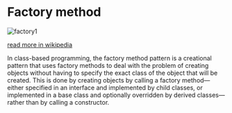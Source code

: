 # Factory method

![factory1](https://upload.wikimedia.org/wikipedia/commons/4/43/W3sDesign_Factory_Method_Design_Pattern_UML.jpg)

[read more in wikipedia](https://en.wikipedia.org/wiki/Factory_method_pattern)

In class-based programming, the factory method pattern is a creational pattern that uses factory methods to deal with the problem of creating objects without having to specify the exact class of the object that will be created. This is done by creating objects by calling a factory method—either specified in an interface and implemented by child classes, or implemented in a base class and optionally overridden by derived classes—rather than by calling a constructor.